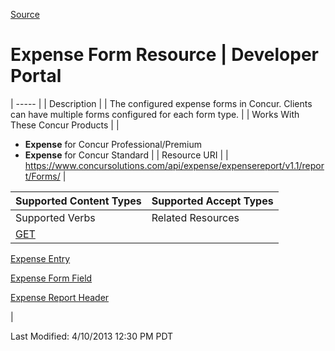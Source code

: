[Source](https://developer.concur.com/expense-report/expense-form-resource "Permalink to Expense Form Resource | Developer Portal")

# Expense Form Resource | Developer Portal


| ----- |
|  Description |
|  The configured expense forms in Concur. Clients can have multiple forms configured for each form type. |
|  Works With These Concur Products |
|

* **Expense** for Concur Professional/Premium
* **Expense** for Concur Standard
 |
|  Resource URI |
|  https://www.concursolutions.com/api/expense/expensereport/v1.1/report/Forms/ |

| Supported Content Types | Supported Accept Types |
| ----------------------- | ---------------------- |
| Supported Verbs         | Related Resources      |
| [GET][1]                |

[Expense Entry][2]

[Expense Form Field][3]

[Expense Report Header][4]

 |

  
Last Modified: 4/10/2013 12:30 PM PDT

[1]: https://developer.concur.com/node/469
[2]: https://developer.concur.com/node/479
[3]: https://developer.concur.com/node/470
[4]: https://developer.concur.com/node/484
